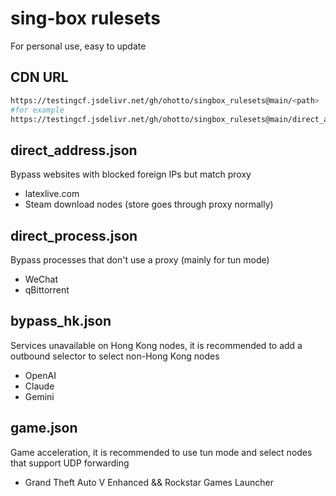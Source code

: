 # sing-box rulesets

For personal use, easy to update

## CDN URL

```sh
https://testingcf.jsdelivr.net/gh/ohotto/singbox_rulesets@main/<path>
#for example
https://testingcf.jsdelivr.net/gh/ohotto/singbox_rulesets@main/direct_address.json
```

## direct_address.json

Bypass websites with blocked foreign IPs but match proxy

- latexlive.com
- Steam download nodes (store goes through proxy normally)

## direct_process.json

Bypass processes that don't use a proxy (mainly for tun mode)

- WeChat
- qBittorrent

## bypass_hk.json

Services unavailable on Hong Kong nodes, it is recommended to add a outbound selector to select non-Hong Kong nodes

- OpenAI
- Claude
- Gemini

## game.json

Game acceleration, it is recommended to use tun mode and select nodes that support UDP forwarding

- Grand Theft Auto V Enhanced && Rockstar Games Launcher